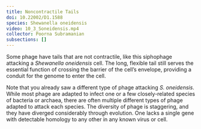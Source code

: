 ```yaml
---
title: Noncontractile Tails
doi: 10.22002/D1.1588
species: Shewanella oneidensis
video: 10_3_Soneidensis.mp4
collector: Poorna Subramanian
subsections: []
---
```


Some phage have tails that are not contractile, like this siphophage attacking a *Shewanella oneidensis* cell. The long, flexible tail still serves the essential function of crossing the barrier of the cell’s envelope, providing a conduit for the genome to enter the cell.

Note that you already saw a different type of phage attacking *S. oneidensis*. While most phage are adapted to infect one or a few closely-related species of bacteria or archaea, there are often multiple different types of phage adapted to attack each species. The diversity of phage is staggering, and they have  diverged considerably through evolution. One lacks a single gene with detectable homology to any other in any known virus or cell.

